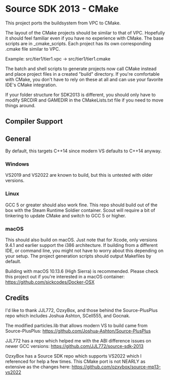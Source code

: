 # Source SDK 2013 - CMake
This project ports the buildsystem from VPC to CMake.

The layout of the CMake projects should be similar to that of VPC. Hopefully it should feel familiar even if you have no experience with CMake. The base scripts are in _cmake_scripts. Each project has its own corresponding .cmake file similar to VPC. 

Example: src/tier1/tier1.vpc -> src/tier1/tier1.cmake

The batch and shell scripts to generate projects now call CMake instead and place project files in a created "build" directory. If you're comfortable with CMake, you don't have to rely on these at all and can use your favorite IDE's CMake integration.

If your folder structure for SDK2013 is different, you should only have to modify SRCDIR and GAMEDIR in the CMakeLists.txt file if you need to move things around.

## Compiler Support

## General
By default, this targets C++14 since modern VS defaults to C++14 anyway. 

### Windows
VS2019 and VS2022 are known to build, but this is untested with older versions.

### Linux
GCC 5 or greater should also work fine. This repo should build out of the box with the Steam Runtime Soldier container. Scout will require a bit of tinkering to update CMake and switch to GCC 5 or higher.

### macOS
This should also build on macOS. Just note that for Xcode, only versions 9.4.1 and earlier support the i386 architecture. If building from a different IDE, or command line, you might not have to worry about this depending on your setup. The project generation scripts should output Makefiles by default.

Building with macOS 10.13.6 (High Sierra) is recommended. Please check this project out if you're interested in a macOS container: https://github.com/sickcodes/Docker-OSX

## Credits

I'd like to thank JJL772, OzxyBox, and those behind the Source-PlusPlus repo which includes Joshua Ashton, SCell555, and Gocnak.

The modified particles.lib that allows modern VS to build came from Source-PlusPlus: https://github.com/Joshua-Ashton/Source-PlusPlus

JJL772 has a repo which helped me with the ABI difference issues on newer GCC versions: https://github.com/JJL772/source-sdk-2013

OzxyBox has a Source SDK repo which supports VS2022 which I referenced for help a few times. This CMake port is not NEARLY as extensive as the changes here: https://github.com/ozxybox/source-mp13-vs2022
